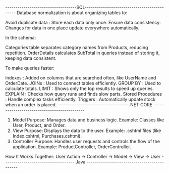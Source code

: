 -----------------------------------SQL--------------------------------------------
Database normalization is about organizing tables to:

Avoid duplicate data : Store each data only once.
Ensure data consistency: Changes for data in one place update everywhere automatically.

In the schema:

Categories table separates category names from Products, reducing repetition.
OrderDetails calculates SubTotal in queries instead of storing it, keeping data consistent.

To make queries faster:

Indexes : Added on columns that are searched often, like UserName and OrderDate.
JOINs : Used to connect tables efficiently.
GROUP BY : Used to calculate totals.
LIMIT : Shows only the top results to speed up queries.
EXPLAIN : Checks how query runs and finds slow parts.
Stored Procedures : Handle complex tasks efficiently.
Triggers : Automatically update stock when an order is placed.
-----------------------------------.NET CORE --------------------------------------------

1. Model
Purpose: Manages data and business logic.
Example: Classes like User, Product, and Order.
2. View
Purpose: Displays the data to the user.
Example: .cshtml files (like Index.cshtml, Purchases.cshtml).
3. Controller
Purpose: Handles user requests and controls the flow of the application.
Example: ProductController, OrderController.

How It Works Together:
User Action → Controller → Model → View → User
----------------------------------- Java --------------------------------------------


